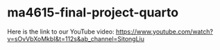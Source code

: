 # ma4615-final-project-quarto

Here is the link to our YouTube video: https://www.youtube.com/watch?v=sOvVbXoMkbI&t=112s&ab_channel=SitongLiu